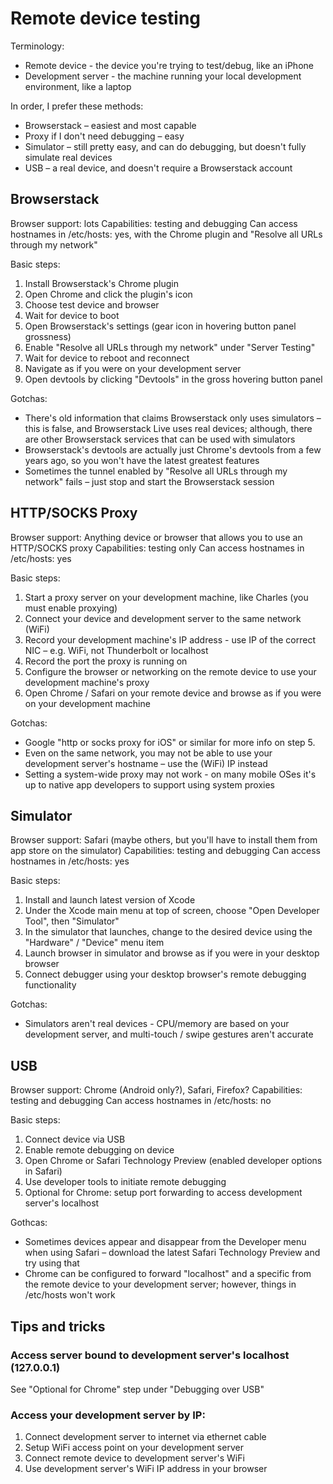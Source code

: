 # Remote device testing

Terminology:

* Remote device - the device you're trying to test/debug, like an iPhone
* Development server - the machine running your local development environment, like a laptop

In order, I prefer these methods:

* Browserstack – easiest and most capable
* Proxy if I don't need debugging – easy
* Simulator – still pretty easy, and can do debugging, but doesn't fully simulate real devices
* USB – a real device, and doesn't require a Browserstack account


## Browserstack

Browser support: lots
Capabilities: testing and debugging
Can access hostnames in /etc/hosts: yes, with the Chrome plugin and "Resolve all URLs through my network"

Basic steps:
1. Install Browserstack's Chrome plugin
1. Open Chrome and click the plugin's icon
1. Choose test device and browser
1. Wait for device to boot
1. Open Browserstack's settings (gear icon in hovering button panel grossness)
1. Enable "Resolve all URLs through my network" under "Server Testing"
1. Wait for device to reboot and reconnect
1. Navigate as if you were on your development server
1. Open devtools by clicking "Devtools" in the gross hovering button panel

Gotchas:

* There's old information that claims Browserstack only uses simulators – this is false, and Browserstack Live uses real
 devices; although, there are other Browserstack services that can be used with simulators
* Browserstack's devtools are actually just Chrome's devtools from a few years ago, so you won't have the latest 
greatest features
* Sometimes the tunnel enabled by "Resolve all URLs through my network" fails – just stop and start the Browserstack session


## HTTP/SOCKS Proxy 

Browser support: Anything device or browser that allows you to use an HTTP/SOCKS proxy
Capabilities: testing only
Can access hostnames in /etc/hosts: yes 

Basic steps:

1. Start a proxy server on your development machine, like Charles (you must enable proxying)
1. Connect your device and development server to the same network (WiFi)
1. Record your development machine's IP address - use IP of the correct NIC – e.g. WiFi, not Thunderbolt or localhost 
1. Record the port the proxy is running on 
1. Configure the browser or networking on the remote device to use your development machine's proxy
1. Open Chrome / Safari on your remote device and browse as if you were on your development machine

Gotchas:

* Google "http or socks proxy for iOS" or similar for more info on step 5.
* Even on the same network, you may not be able to use your development server's hostname – use the (WiFi) IP instead
* Setting a system-wide proxy may not work - on many mobile OSes it's up to native app developers to support using system proxies


## Simulator

Browser support: Safari (maybe others, but you'll have to install them from app store on the simulator)
Capabilities: testing and debugging
Can access hostnames in /etc/hosts: yes

Basic steps:

1. Install and launch latest version of Xcode
1. Under the Xcode main menu at top of screen, choose "Open Developer Tool", then "Simulator"
1. In the simulator that launches, change to the desired device using the "Hardware" / "Device" menu item
1. Launch browser in simulator and browse as if you were in your desktop browser
1. Connect debugger using your desktop browser's remote debugging functionality

Gotchas:

* Simulators aren't real devices - CPU/memory are based on your development server, and multi-touch / swipe gestures 
aren't accurate


## USB

Browser support: Chrome (Android only?), Safari, Firefox?
Capabilities: testing and debugging
Can access hostnames in /etc/hosts: no 

Basic steps:

1. Connect device via USB
1. Enable remote debugging on device
1. Open Chrome or Safari Technology Preview (enabled developer options in Safari)
1. Use developer tools to initiate remote debugging
1. Optional for Chrome: setup port forwarding to access development server's localhost 

Gothcas:

* Sometimes devices appear and disappear from the Developer menu when using Safari – download the latest Safari 
Technology Preview and try using that
* Chrome can be configured to forward "localhost" and a specific from the remote device to your development server; 
however, things in /etc/hosts won't work


## Tips and tricks


### Access server bound to development server's localhost (127.0.0.1)

See "Optional for Chrome" step under "Debugging over USB"


### Access your development server by IP: 

1. Connect development server to internet via ethernet cable
1. Setup WiFi access point on your development server
1. Connect remote device to development server's WiFi
1. Use development server's WiFi IP address in your browser

